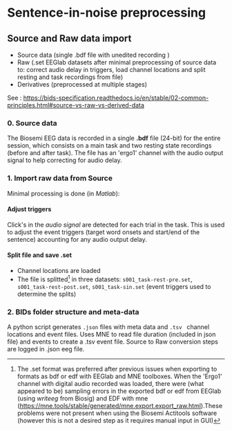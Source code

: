 
# Sentence-in-noise preprocessing
## Source and Raw data import 

- Source data (single .bdf file with unedited recording )
- Raw (.set EEGlab datasets after minimal preprocessing of source data to: correct audio delay in triggers, load channel locations and split  resting and task recordings from file)
- Derivatives (preprocessed at multiple stages)
  
See : https://bids-specification.readthedocs.io/en/stable/02-common-principles.html#source-vs-raw-vs-derived-data

### 0. Source data
The Biosemi EEG data is recorded in a single **.bdf** file (24-bit) for the entire session, which consists on a main task and two resting state recordings (before and after task). 
The file has an  'ergo1' channel with the audio output signal to help correcting for audio delay.

### 1. Import raw data from Source
Minimal processing is done (in *Matlab*):

#### Adjust triggers
Click's in the *audio signal* are detected for each trial in the task. This is used to adjust the event triggers (target word onsets and start/end of the sentence) accounting for any audio output delay.

#### Split file and save .set 
- Channel locations are loaded 
- The file is splitted[^1] in three datasets: `s001_task-rest-pre.set`, `s001_task-rest-post.set`,  `s001_task-sin.set` (event triggers used to determine the splits)

  
[^1]: The .set format was preferred after previous issues when exporting to formats as bdf or edf with EEGlab and MNE toolboxes. When the 'Ergo1' channel with digital audio recorded was loaded, there were (what appeared to be) sampling errors in the exported bdf or edf from EEGlab (using *writeeg* from Biosig) and EDF with mne (https://mne.tools/stable/generated/mne.export.export_raw.html).These problems were not present when using the Biosemi Actitools software (however this is not a desired step as it requires manual input in GUI)


### 2. BIDs folder structure and meta-data
A python script generates `.json` files with meta data and `.tsv ` channel locations and event files.
Uses MNE to read file duration (included in json file) and events to create a .tsv event file. 
Source to Raw conversion steps are logged in .json eeg file. 




